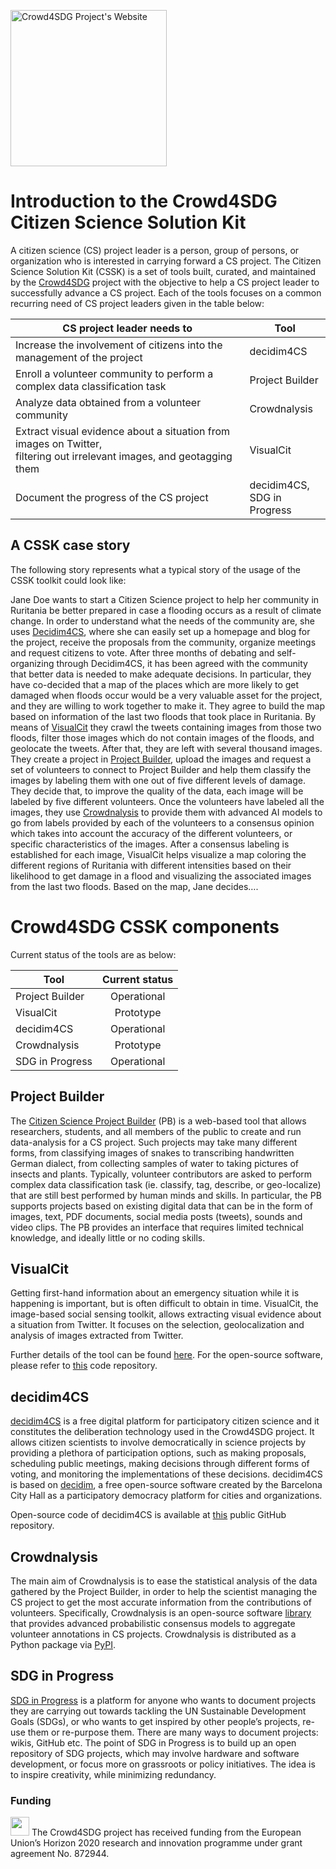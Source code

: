 
[<img src="https://crowd4sdg.eu/wp-content/uploads/2020/06/logo.png" title="Crowd4SDG Project's Website"  align="middle" width=250 />](https://crowd4sdg.eu/)

# Introduction to the Crowd4SDG Citizen Science Solution Kit

A citizen science (CS) project leader is a person, group of persons, or organization who is interested in carrying forward a CS project. The Citizen Science Solution Kit (CSSK) is a set of tools built, curated, and maintained by the [Crowd4SDG](https://crowd4sdg.eu) project with the objective to help a CS project leader to successfully advance a CS project. Each of the tools focuses on a common recurring need of CS project leaders given in the table below:

CS project leader needs to | Tool 
--- | --- 
Increase the involvement of citizens into the management of the project | decidim4CS
Enroll a volunteer community to perform a complex data classification task | Project Builder
Analyze data obtained from a volunteer community | Crowdnalysis
Extract visual evidence about a situation from images on Twitter,<br />filtering out irrelevant images, and geotagging them | VisualCit
Document the progress of the CS project | decidim4CS,<br />SDG in Progress


## A CSSK case story

The following story represents what a typical story of the usage of the CSSK toolkit could look like:

Jane Doe wants to start a Citizen Science project to help her community in Ruritania be better prepared in case a flooding occurs as a result of climate change. In order to understand what the needs of the community are, she uses [Decidim4CS](#decidim4cs), where she can easily set up a homepage and blog for the project, receive the proposals from the community, organize meetings and request citizens to vote. After three months of debating and self-organizing through Decidim4CS, it has been agreed with the community that better data is needed to make adequate decisions. In particular, they have co-decided that a map of the places which are more likely to get damaged when floods occur would be a very valuable asset for the project, and they are willing to work together to make it. They agree to build the map based on information of the last two floods that took place in Ruritania. By means of [VisualCit](#visualcit) they crawl the tweets containing images from those two floods, filter those images which do not contain images of the floods, and geolocate the tweets. After that, they are left with several thousand images. They create a project in [Project Builder](#project-builder), upload the images and request a set of volunteers to connect to Project Builder and help them classify the images by labeling them with one out of five different levels of damage. They decide that, to improve the quality of the data, each image will be labeled by five different volunteers. Once the volunteers have labeled all the images, they use [Crowdnalysis](#crowdnalysis) to provide them with advanced AI models to go from labels provided by each of the volunteers to a consensus opinion which takes into account the accuracy of the different volunteers, or specific characteristics of the images. After a consensus labeling is established for each image, VisualCit helps visualize a map coloring the different regions of Ruritania with different intensities based on their likelihood to get damage in a flood and visualizing the associated images from the last two floods. Based on the map, Jane decides….



# Crowd4SDG CSSK components

Current status of the tools are as below:

Tool | Current status
--- |:---:
Project Builder | Operational
VisualCit | Prototype
decidim4CS | Operational
Crowdnalysis | Prototype
SDG in Progress | Operational

## Project Builder

The [Citizen Science Project Builder](https://lab.citizenscience.ch) (PB) is a web-based tool that allows researchers, students, and all members of the public to create and run data-analysis for a CS project. Such projects may take many different forms, from classifying images of snakes to transcribing handwritten German dialect, from collecting samples of water to taking pictures of insects and plants. Typically, volunteer contributors are asked to perform complex data classification task (ie. classify, tag, describe, or geo-localize) that are still best performed by human minds and skills. In particular, the PB supports projects based on existing digital data that can be in the form of images, text, PDF documents, social media posts (tweets), sounds and video clips. The PB provides an interface that requires limited technical knowledge, and ideally little or no coding skills. 

## VisualCit

Getting first-hand information about an emergency situation while it is happening is important, but is often difficult to obtain in time. VisualCit, the image-based social sensing toolkit, allows extracting visual evidence about a situation from Twitter. It focuses on the selection, geolocalization and analysis of images extracted from Twitter.

Further details of the tool can be found [here](http://pernici.faculty.polimi.it/crowd4sdg-tools-polimi/). For the open-source software, please refer to [this](https://gitlab.iiia.csic.es/crowd4sdg/polimipipeline) code repository.

## decidim4CS

[decidim4CS](https://decidim4cs.ml) is a free digital platform for participatory citizen science and it constitutes the deliberation technology used in the Crowd4SDG project. It allows citizen scientists to involve democratically in science projects by providing a plethora of participation options, such as making proposals, scheduling public meetings, making decisions through different forms of voting, and monitoring the implementations of these decisions. decidim4CS is based on [decidim](https://decidim.org), a free open-source software created by the Barcelona City Hall as a participatory democracy platform for cities and organizations.

Open-source code of decidim4CS is available at [this](https://github.com/Crowd4SDG/decidim4cs) public GitHub repository. 

## Crowdnalysis

The main aim of Crowdnalysis is to ease the statistical analysis of the data gathered by the Project Builder, in order to help the scientist managing the CS project to get the most accurate information from the contributions of volunteers. Specifically, Crowdnalysis is an open-source software [library](https://github.com/Crowd4SDG/crowdnalysis) that provides advanced probabilistic consensus models to aggregate volunteer annotations in CS projects. Crowdnalysis is distributed as a Python package via [PyPI](https://pypi.org/project/crowdnalysis/).

## SDG in Progress

[SDG in Progress](https://sdginprogress.com) is a platform for anyone who wants to document projects they are carrying out towards tackling the UN Sustainable Development Goals (SDGs), or who wants to get inspired by other people’s projects, re-use them or re-purpose them. There are many ways to document projects: wikis, GitHub etc. The point of SDG in Progress is to build up an open repository of SDG projects, which may involve hardware and software development, or focus more on grassroots or policy initiatives. The idea is to inspire creativity, while minimizing redundancy.

### Funding

<img src="https://europa.eu/european-union/sites/europaeu/files/docs/body/flag_yellow_low.jpg" width="30" /> The Crowd4SDG project has received funding from the European Union’s Horizon 2020 research and innovation programme under grant agreement No. 872944.

<!--
```

For more details see [GitHub Flavored Markdown](https://guides.github.com/features/mastering-markdown/).

### Jekyll Themes

Your Pages site will use the layout and styles from the Jekyll theme you have selected in your [repository settings](https://github.com/Crowd4SDG/crowd4sdg.github.io/settings). The name of this theme is saved in the Jekyll `_config.yml` configuration file.

### Support or Contact

Having trouble with Pages? Check out our [documentation](https://docs.github.com/categories/github-pages-basics/) or [contact support](https://support.github.com/contact) and we’ll help you sort it out.
-->
